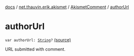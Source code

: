 [docs](../../index.md) / [net.thauvin.erik.akismet](../index.md) / [AkismetComment](index.md) / [authorUrl](./author-url.md)

# authorUrl

`var authorUrl: `[`String`](https://kotlinlang.org/api/latest/jvm/stdlib/kotlin/-string/index.html)`?` [(source)](https://github.com/ethauvin/akismet-kotlin/tree/master/src/main/kotlin/net/thauvin/erik/akismet/AkismetComment.kt#L144)

URL submitted with comment.

